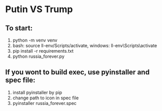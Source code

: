 # Putin VS Trump
## To start:
1. python -m venv venv
2. bash: source ll-env/Scripts/activate, windows: ll-env\Scripts\activate
3. pip install -r requirements.txt
4. python russia_forever.py

## If you wont to build exec, use pyinstaller and spec file: 
1. install pyinstaller by pip
2. change path to icon in spec file
3. pyinstaller russia_forever.spec

